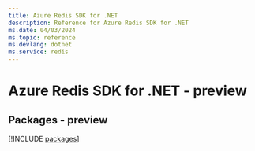 ```yaml
---
title: Azure Redis SDK for .NET
description: Reference for Azure Redis SDK for .NET
ms.date: 04/03/2024
ms.topic: reference
ms.devlang: dotnet
ms.service: redis
---
```

# Azure Redis SDK for .NET - preview
## Packages - preview
[!INCLUDE [packages](redis-index.md)]